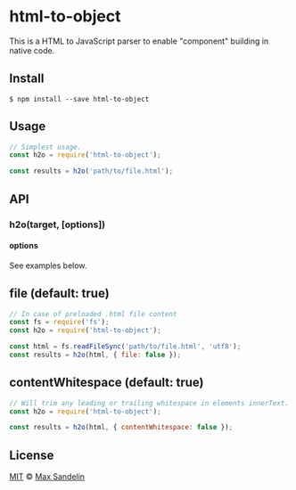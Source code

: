 # html-to-object
This is a HTML to JavaScript parser to enable "component" building in native code.

## Install
`$ npm install --save html-to-object`

## Usage
```javascript
// Simplest usage.
const h2o = require('html-to-object');

const results = h2o('path/to/file.html');
```

## API

### h2o(target, [options])
#### options
See examples below.

## file (default: true)
```javascript
// In case of preloaded .html file content
const fs = require('fs');
const h2o = require('html-to-object');

const html = fs.readFileSync('path/to/file.html', 'utf8');
const results = h2o(html, { file: false });
```

## contentWhitespace (default: true)
```javascript
// Will trim any leading or trailing whitespace in elements innerText.
const h2o = require('html-to-object');

const results = h2o(html, { contentWhitespace: false });
```


## License
[MIT](LICENSE) © [Max Sandelin](https://github.com/themaxsandelin)
